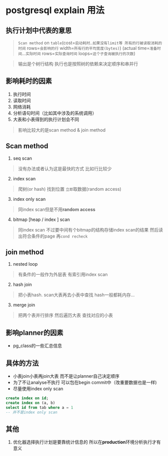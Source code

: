 postgresql explain 用法
===
执行计划中代表的意思
---
> `Scan method` on `table`(cost=`启动耗时`..`如果没有limit等 所有的行被读取消耗的时间` rows=`会影响的行` width=`所有行的平均宽度(bytes)`)
>    (actual time=`准备时间`...`实际时间` rows=`实际查询时间` loops=`这个子查询被执行的次数`)

> 输出是个树行结构 执行也是按照树的依赖来决定顺序和串并行

影响耗时的因素
---
1. 执行时间
2. 读取时间
3. 网络消耗
4. 分析语句时间（比如其中涉及的系统调用）
5. 大表和小表得到的执行计划会不同
> 影响比较大的是scan method & join method

Scan method
---
1. seq scan 
> 没有办法或者认为这是最快的方式 比如行比较少
2. index scan
> 爬树(or hash) 找到位置 `立即`取数据(random access)
3. index only scan
> 同index scan但是不用**random access**
4. bitmap [heap / index ] scan
> 同index scan 不过要中间有个bitmap的结构存储index scan的结果 然后读出符合条件的page 再`cond recheck`

join method
----
1. nested loop
> 有条件的一般作为外层表 有索引用index scan
2. hash join
> 把小表hash. scan大表再去小表中查找 hash一般都耗内存...
3. merge join
> 把两个表并行排序 然后遍历大表 查找对应的小表

影响planner的因素
---
- pg_class的一些汇总信息 

具体的方法
----
- 小表join小表再join大表 而不是让planner自己决定顺序
- 为了不让analyse不执行 可以包在begin commit中（改重要数据也是一样) 
- 尽量使用index only scan
```sql 
create index on id;
create index on (a, b)
select id from tab where a = 1
-- 并不是index only scan
```
其他
---
1. 优化器选择执行计划是要靠统计信息的 所以在**production**环境分析执行才有意义
